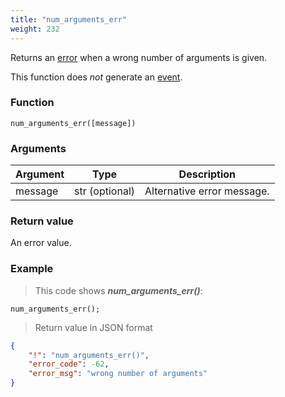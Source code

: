 ```yaml
---
title: "num_arguments_err"
weight: 232
---
```


Returns an [error](../../data-types/error) when a wrong number of arguments is given.

This function does *not* generate an [event](../../overview/events).

### Function

`num_arguments_err([message])`

### Arguments

Argument | Type | Description
-------- | ---- | -----------
message | str (optional) | Alternative error message.

### Return value

An error value.

### Example

> This code shows ***num_arguments_err()***:

```thingsdb,json_response
num_arguments_err();
```

> Return value in JSON format

```json
{
    "!": "num_arguments_err()",
    "error_code": -62,
    "error_msg": "wrong number of arguments"
}
```
